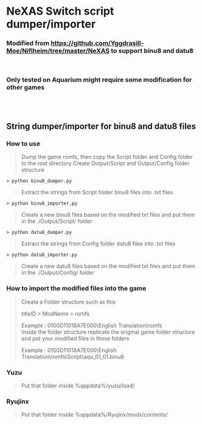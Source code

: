 # NeXAS Switch script dumper/importer
### Modified from https://github.com/Yggdrasill-Moe/Niflheim/tree/master/NeXAS to support binu8 and datu8
</br>

### Only tested on Aquarium might require some modification for other games

</br>
</br>

## String dumper/importer for binu8 and datu8 files

### How to use
> Dump the game romfs, then copy the Script folder and Config folder to the root directory
> Create Output/Script and Output/Config folder structure

```> python binu8_dumper.py```
> Extract the strings from Script folder binu8 files into .txt files

```> python binu8_importer.py```
>Create a new binu8 files based on the modified txt files and put them in the ./Output/Script/ folder

```> python datu8_dumper.py```
> Extract the strings from Config folder datu8 files into .txt files

```> python datu8_importer.py```
>Create a new datu8 files based on the modified txt files and put them in the ./Output/Config/ folder


### How to import the modified files into the game

> Create a Folder structure such as this
> 
> titleID > ModName > romfs
> 
> Example : 0100D11018A7E000\English Translation\romfs\
> Inside the folder structure replicate the original game folder structure and put your modified files in those folders
> 
> Example : 0100D11018A7E000\English Translation\romfs\Script\aqu_01_01.binu8


### Yuzu

> Put that folder inside %appdata%/yuzu/load/

### Ryujinx

> Put that folder inside %appdata%/Ryujinx/mods/contents/






